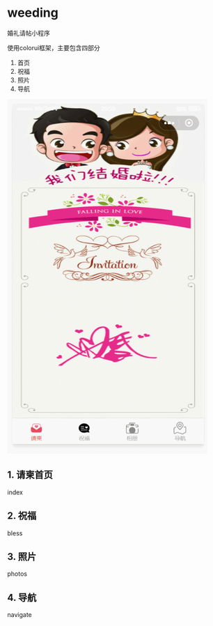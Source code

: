 # weeding
婚礼请帖小程序

使用colorui框架，主要包含四部分
1. 首页
2. 祝福
3. 照片
4. 导航

![](g.gif)

## 1. 请柬首页
index
## 2. 祝福
bless
## 3. 照片
photos
## 4. 导航
navigate
